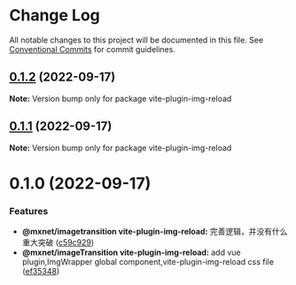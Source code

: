 # Change Log

All notable changes to this project will be documented in this file.
See [Conventional Commits](https://conventionalcommits.org) for commit guidelines.

## [0.1.2](https://gitee.com/cq_maixun_network/repo/compare/vite-plugin-img-reload@0.1.1...vite-plugin-img-reload@0.1.2) (2022-09-17)

**Note:** Version bump only for package vite-plugin-img-reload





## [0.1.1](https://gitee.com/cq_maixun_network/repo/compare/vite-plugin-img-reload@0.1.0...vite-plugin-img-reload@0.1.1) (2022-09-17)

**Note:** Version bump only for package vite-plugin-img-reload





# 0.1.0 (2022-09-17)


### Features

* **@mxnet/imagetransition vite-plugin-img-reload:** 完善逻辑，并没有什么重大突破 ([c59c929](https://gitee.com/cq_maixun_network/repo/commits/c59c929c7fb6f67946f2a06e6b50aa952ec17ed2))
* **@mxnet/imageTransition vite-plugin-img-reload:** add  vue plugin,ImgWrapper global component,vite-plugin-img-reload css file ([ef35348](https://gitee.com/cq_maixun_network/repo/commits/ef35348d5649d4f6a713270a478a6999a3085095))
